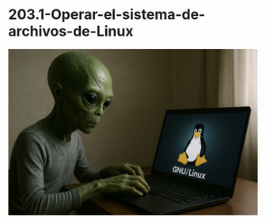 # 203.1-Operar-el-sistema-de-archivos-de-Linux
![LPI Logo](../../../../wallpaper/et_linux.png "Buscando al viejo hombre ")
